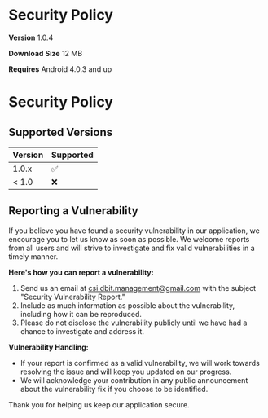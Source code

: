 # Security Policy

**Version**
1.0.4

**Download Size**
12 MB

**Requires**
Android 4.0.3 and up

# Security Policy

## Supported Versions

| Version | Supported          |
| ------- | ------------------ |
| 1.0.x   | :white_check_mark: |
| < 1.0   | :x:                |

## Reporting a Vulnerability

If you believe you have found a security vulnerability in our application, we encourage you to let us know as soon as possible. We welcome reports from all users and will strive to investigate and fix valid vulnerabilities in a timely manner.

**Here's how you can report a vulnerability:**

1. Send us an email at csi.dbit.management@gmail.com with the subject "Security Vulnerability Report."
2. Include as much information as possible about the vulnerability, including how it can be reproduced.
3. Please do not disclose the vulnerability publicly until we have had a chance to investigate and address it.

**Vulnerability Handling:**

- If your report is confirmed as a valid vulnerability, we will work towards resolving the issue and will keep you updated on our progress.
- We will acknowledge your contribution in any public announcement about the vulnerability fix if you choose to be identified.

Thank you for helping us keep our application secure.
